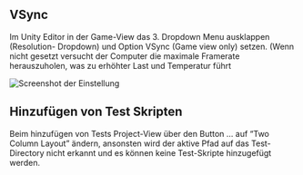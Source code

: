 ## VSync

Im Unity Editor in der Game-View das 3. Dropdown Menu ausklappen (Resolution-
Dropdown) und Option VSync (Game view only) setzen. (Wenn nicht gesetzt versucht 
der Computer die maximale Framerate herauszuholen, was zu erhöhter Last und 
Temperatur führt

![Screenshot der Einstellung](/unity/vsync-setting.png) 

## Hinzufügen von Test Skripten

Beim hinzufügen von Tests Project-View über den Button … auf “Two Column Layout” 
ändern, ansonsten wird der aktive Pfad auf das Test-Directory nicht erkannt und 
es können keine Test-Skripte hinzugefügt werden.
